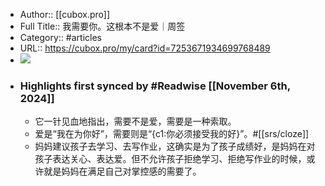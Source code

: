 - Author:: [[cubox.pro]]
- Full Title:: 我需要你。这根本不是爱｜周签
- Category:: #articles
- URL:: https://cubox.pro/my/card?id=7253671934699768489
- ![](https://readwise-assets.s3.amazonaws.com/static/images/article1.be68295a7e40.png)
- ### Highlights first synced by #Readwise [[November 6th, 2024]]
    - 它一针见血地指出，需要不是爱，需要是一种索取。
    - 爱是“我在为你好”，需要则是“{c1:你必须接受我的好}”。#[[srs/cloze]]
    - 妈妈建议孩子去学习、去写作业，这确实是为了孩子成绩好，是妈妈在对孩子表达关心、表达爱。但不允许孩子拒绝学习、拒绝写作业的时候，或许就是妈妈在满足自己对掌控感的需要了。
